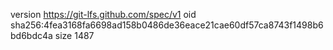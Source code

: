 version https://git-lfs.github.com/spec/v1
oid sha256:4fea3168fa6698ad158b0486de36eace21cae60df57ca8743f1498b6bd6bdc4a
size 1487
